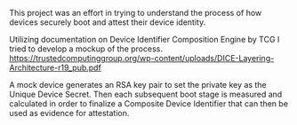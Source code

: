 This project was an effort in trying to understand the process of how devices securely boot and attest their device identity.

Utilizing documentation on Device Identifier Composition Engine by TCG I tried to develop a mockup of the process.
https://trustedcomputinggroup.org/wp-content/uploads/DICE-Layering-Architecture-r19_pub.pdf

A mock device generates an RSA key pair to set the private key as the Unique Device Secret.
Then each subsequent boot stage is measured and calculated in order to finalize a Composite Device Identifier that can then be used as evidence for attestation.
